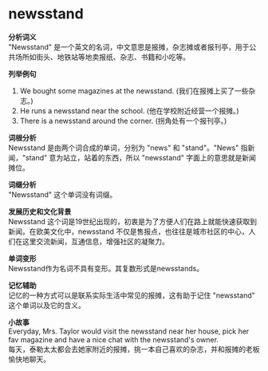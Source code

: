 # newsstand

**分析词义**  
"Newsstand" 是一个英文的名词，中文意思是报摊，杂志摊或者报刊亭，用于公共场所如街头、地铁站等地卖报纸、杂志、书籍和小吃等。

  

**列举例句**

  

1.  We bought some magazines at the newsstand. (我们在报摊上买了一些杂志。)
2.  He runs a newsstand near the school. (他在学校附近经营一个报摊。)
3.  There is a newsstand around the corner. (拐角处有一个报刊亭。)

  

**词根分析**  
Newsstand 是由两个词合成的单词，分别为 "news" 和 "stand"。"News" 指新闻，"stand" 意为站立，站着的东西，所以 "newsstand" 字面上的意思就是新闻摊位。

  

**词缀分析**  
"Newsstand" 这个单词没有词缀。

  

**发展历史和文化背景**  
Newsstand 这个词是19世纪出现的，初衷是为了方便人们在路上就能快速获取到新闻。在欧美文化中，newsstand 不仅是售报点，也往往是城市社区的中心，人们在这里交流新闻，互通信息，增强社区的凝聚力。

  

**单词变形**  
Newsstand作为名词不具有变形。其复数形式是newsstands。

  

**记忆辅助**  
记忆的一种方式可以是联系实际生活中常见的报摊，这有助于记住 "newsstand" 这个单词以及它的含义。

  

**小故事**  
Everyday, Mrs. Taylor would visit the newsstand near her house, pick her fav magazine and have a nice chat with the newsstand's owner.  
每天，泰勒太太都会去她家附近的报摊，挑一本自己喜欢的杂志，并和报摊的老板愉快地聊天。
